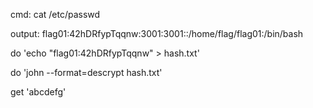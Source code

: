 cmd: cat /etc/passwd

output: flag01:42hDRfypTqqnw:3001:3001::/home/flag/flag01:/bin/bash

do 'echo "flag01:42hDRfypTqqnw" > hash.txt'

do 'john --format=descrypt hash.txt'

get 'abcdefg'